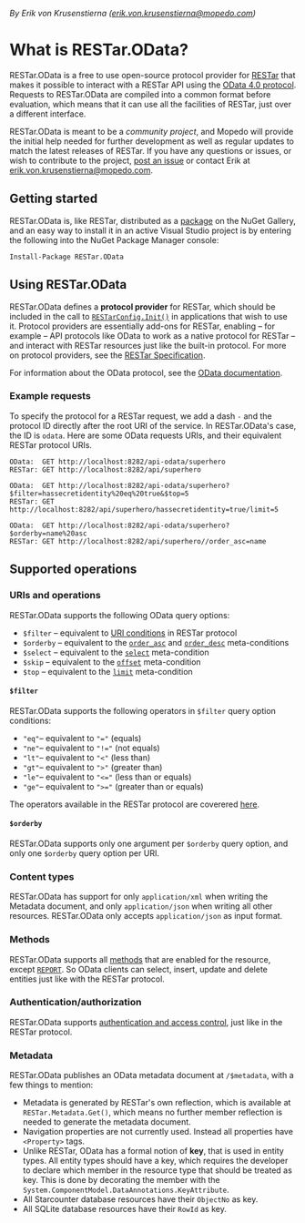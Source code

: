 _By Erik von Krusenstierna (erik.von.krusenstierna@mopedo.com)_

# What is RESTar.OData?

RESTar.OData is a free to use open-source protocol provider for [RESTar](https://github.com/Mopedo/Home/tree/master/RESTar) that makes it possible to interact with a RESTar API using the [OData 4.0 protocol](http://www.odata.org/). Requests to RESTar.OData are compiled into a common format before evaluation, which means that it can use all the facilities of RESTar, just over a different interface.

RESTar.OData is meant to be a _community project_, and Mopedo will provide the initial help needed for further development as well as regular updates to match the latest releases of RESTar. If you have any questions or issues, or wish to contribute to the project, [post an issue](https://github.com/Mopedo/RESTar.OData/issues) or contact Erik at erik.von.krusenstierna@mopedo.com.

## Getting started

RESTar.OData is, like RESTar, distributed as a [package](https://www.nuget.org/packages/RESTar.OData) on the NuGet Gallery, and an easy way to install it in an active Visual Studio project is by entering the following into the NuGet Package Manager console:

```
Install-Package RESTar.OData
```

## Using RESTar.OData

RESTar.OData defines a **protocol provider** for RESTar, which should be included in the call to [`RESTarConfig.Init()`](https://github.com/Mopedo/Home/blob/master/RESTar/Developing%20a%20RESTar%20API/RESTarConfig.Init.md) in applications that wish to use it. Protocol providers are essentially add-ons for RESTar, enabling – for example – API protocols like OData to work as a native protocol for RESTar – and interact with RESTar resources just like the built-in protocol. For more on protocol providers, see the [RESTar Specification](https://github.com/Mopedo/Home/blob/master/RESTar/Developing%20a%20RESTar%20API/Protocol%20providers.md).

For information about the OData protocol, see the [OData documentation](http://www.odata.org/documentation/).

### Example requests

To specify the protocol for a RESTar request, we add a dash `-` and the protocol ID directly after the root URI of the service. In RESTar.OData's case, the ID is `odata`. Here are some OData requests URIs, and their equivalent RESTar protocol URIs.

```
OData:  GET http://localhost:8282/api-odata/superhero
RESTar: GET http://localhost:8282/api/superhero
```

```
OData:  GET http://localhost:8282/api-odata/superhero?$filter=hassecretidentity%20eq%20true&$top=5
RESTar: GET http://localhost:8282/api/superhero/hassecretidentity=true/limit=5
```

```
OData:  GET http://localhost:8282/api-odata/superhero?$orderby=name%20asc
RESTar: GET http://localhost:8282/api/superhero//order_asc=name
```

## Supported operations

### URIs and operations

RESTar.OData supports the following OData query options:

- `$filter` – equivalent to [URI conditions](https://github.com/Mopedo/Home/blob/master/RESTar/Consuming%20a%20RESTar%20API/URI/Conditions.md) in RESTar protocol
- `$orderby` – equivalent to the [`order_asc`](https://github.com/Mopedo/Home/blob/master/RESTar/Consuming%20a%20RESTar%20API/URI/Meta-conditions.md#order_asc) and [`order_desc`](https://github.com/Mopedo/Home/blob/master/RESTar/Consuming%20a%20RESTar%20API/URI/Meta-conditions.md#order_desc) meta-conditions
- `$select` – equivalent to the [`select`](https://github.com/Mopedo/Home/blob/master/RESTar/Consuming%20a%20RESTar%20API/URI/Meta-conditions.md#select) meta-condition
- `$skip` – equivalent to the [`offset`](https://github.com/Mopedo/Home/blob/master/RESTar/Consuming%20a%20RESTar%20API/URI/Meta-conditions.md#offset) meta-condition
- `$top` – equivalent to the [`limit`](https://github.com/Mopedo/Home/blob/master/RESTar/Consuming%20a%20RESTar%20API/URI/Meta-conditions.md#limit) meta-condition

#### `$filter`

RESTar.OData supports the following operators in `$filter` query option conditions:

- `"eq"`– equivalent to `"="` (equals)
- `"ne"`– equivalent to `"!="` (not equals)
- `"lt"`– equivalent to `"<"` (less than)
- `"gt"`– equivalent to `">"` (greater than)
- `"le"`– equivalent to `"<="` (less than or equals)
- `"ge"`– equivalent to `">="` (greater than or equals)

The operators available in the RESTar protocol are coverered [here](https://github.com/Mopedo/Home/blob/master/RESTar/Consuming%20a%20RESTar%20API/URI/Conditions.md#operators).

#### `$orderby`

RESTar.OData supports only one argument per `$orderby` query option, and only one `$orderby` query option per URI.

### Content types

RESTar.OData has support for only `application/xml` when writing the Metadata document, and only `application/json` when writing all other resources. RESTar.OData only accepts `application/json` as input format.

### Methods

RESTar.OData supports all [methods](https://github.com/Mopedo/Home/blob/master/RESTar/Consuming%20a%20RESTar%20API/Methods.md) that are enabled for the resource, except [`REPORT`](https://github.com/Mopedo/Home/blob/master/RESTar/Consuming%20a%20RESTar%20API/Methods.md#report). So OData clients can select, insert, update and delete entities just like with the RESTar protocol.

### Authentication/authorization

RESTar.OData supports [authentication and access control](https://github.com/Mopedo/Home/blob/master/RESTar/Consuming%20a%20RESTar%20API/Headers.md#authorization), just like in the RESTar protocol.

### Metadata

RESTar.OData publishes an OData metadata document at `/$metadata`, with a few things to mention:

- Metadata is generated by RESTar's own reflection, which is available at `RESTar.Metadata.Get()`, which means no further member reflection is needed to generate the metadata document.
- Navigation properties are not currently used. Instead all properties have `<Property>` tags.
- Unlike RESTar, OData has a formal notion of **key**, that is used in entity types. All entity types should have a key, which requires the developer to declare which member in the resource type that should be treated as key. This is done by decorating the member with the `System.ComponentModel.DataAnnotations.KeyAttribute`.
- All Starcounter database resources have their `ObjectNo` as key.
- All SQLite database resources have their `RowId` as key.
